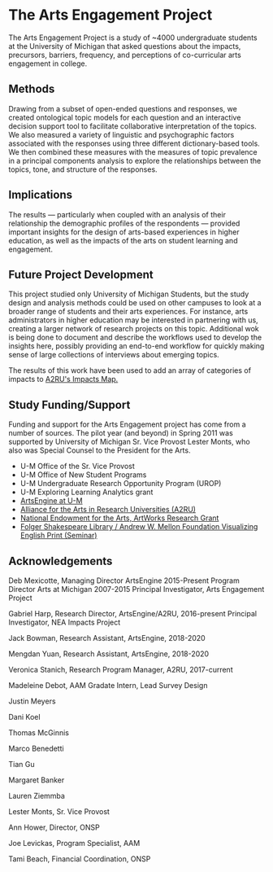 # The Arts Engagement Project

The Arts Engagement Project is a study of ~4000 undergraduate students at the University of Michigan that asked questions about the impacts, precursors, barriers, frequency, and perceptions of co-curricular arts engagement in college. 

## Methods
Drawing from a subset of open-ended questions and responses, we created ontological topic models for each question and an interactive decision support tool to facilitate collaborative interpretation of the topics. We also measured a variety of linguistic and psychographic factors associated with the responses using three different dictionary-based tools. We then combined these measures with the measures of topic prevalence in a principal components analysis to explore the relationships between the topics, tone, and structure of the responses. 

## Implications
The results — particularly when coupled with an analysis of their relationship the demographic profiles of the respondents — provided important insights for the design of arts-based experiences in higher education, as well as the impacts of the arts on student learning and engagement. 

## Future Project Development
This project studied only University of Michigan Students, but the study design and analysis methods could be used on other campuses to look at a broader range of students and their arts experiences. For instance, arts administrators in higher education may be interested in partnering with us, creating a larger network of research projects on this topic. Additional wok is being done to document and describe the workflows used to develop the insights here, possibly providing an end-to-end workflow for quickly making sense of large collections of interviews about emerging topics. 

The results of this work have been used to add an array of categories of impacts to [A2RU's Impacts Map.](https://www.a2ru.org/projects/impacts-map/)
 

## Study Funding/Support

Funding and support for the Arts Engagement project has come from a number of sources.  The pilot year (and beyond) in Spring 2011 was supported by University of Michigan Sr. Vice Provost Lester Monts, who also was Special Counsel to the President for the Arts. 

- U-M Office of the Sr. Vice Provost 
- U-M Office of New Student Programs
- U-M Undergraduate Research Opportunity Program (UROP)
- U-M Exploring Learning Analytics grant
- [ArtsEngine at U-M](https://artsengine.engin.umich.edu/)
- [Alliance for the Arts in Research Universities (A2RU)](https://www.a2ru.org/insights)
- [National Endowment for the Arts, ArtWorks Research Grant](https://www.arts.gov/grants-organizations/research-awards) 
- [Folger Shakespeare Library / Andrew W. Mellon Foundation Visualizing English Print 
(Seminar)](https://tinyurl.com/qn7y7gu) 



## Acknowledgements

Deb Mexicotte, Managing Director ArtsEngine 2015-Present 
Program Director Arts at Michigan 2007-2015
Principal Investigator, Arts Engagement Project

Gabriel Harp, Research Director, ArtsEngine/A2RU, 2016-present
Principal Investigator, NEA Impacts Project 

Jack Bowman, Research Assistant, ArtsEngine, 2018-2020 

Mengdan Yuan, Research Assistant, ArtsEngine, 2018-2020 

Veronica Stanich, Research Program Manager, A2RU, 2017-current

Madeleine Debot, AAM Gradate Intern, Lead Survey Design

Justin Meyers

Dani Koel

Thomas McGinnis

Marco Benedetti

Tian Gu

Margaret Banker

Lauren Ziemmba

Lester Monts, Sr. Vice Provost

Ann Hower, Director, ONSP

Joe Levickas, Program Specialist, AAM

Tami Beach, Financial Coordination, ONSP

